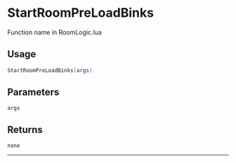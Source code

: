 # StartRoomPreLoadBinks
Function name in RoomLogic.lua
## Usage
```lua
StartRoomPreLoadBinks(args)
```
## Parameters
`args`
## Returns
`none`

---